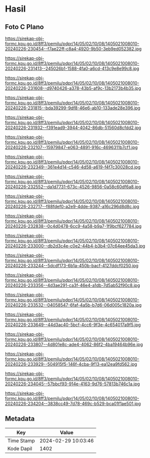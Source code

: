 # Hasil

## Foto C Plano

https://sirekap-obj-formc.kpu.go.id/8ff3/pemilu/pdpr/14/05/02/10/08/1405021008010-20240226-230454--f7ae22ff-c8a4-4920-9b50-3eb9ed052382.jpg

https://sirekap-obj-formc.kpu.go.id/8ff3/pemilu/pdpr/14/05/02/10/08/1405021008010-20240226-231413--245026b1-1588-4fa0-a6cd-413c9e8e99c8.jpg

https://sirekap-obj-formc.kpu.go.id/8ff3/pemilu/pdpr/14/05/02/10/08/1405021008010-20240226-231608--d9740426-a378-43b5-af9c-13b2173b4b35.jpg

https://sirekap-obj-formc.kpu.go.id/8ff3/pemilu/pdpr/14/05/02/10/08/1405021008010-20240226-231815--bda39299-9df8-46e6-ab10-133ade28e396.jpg

https://sirekap-obj-formc.kpu.go.id/8ff3/pemilu/pdpr/14/05/02/10/08/1405021008010-20240226-231932--f391ead9-3944-4042-86db-51560d8cfdd2.jpg

https://sirekap-obj-formc.kpu.go.id/8ff3/pemilu/pdpr/14/05/02/10/08/1405021008010-20240226-232107--15979847-e063-4891-916c-4696311b7cf1.jpg

https://sirekap-obj-formc.kpu.go.id/8ff3/pemilu/pdpr/14/05/02/10/08/1405021008010-20240226-232349--361e4d14-c546-4d58-a619-f4f7c30028cd.jpg

https://sirekap-obj-formc.kpu.go.id/8ff3/pemilu/pdpr/14/05/02/10/08/1405021008010-20240226-232552--da1d7731-673c-4526-9856-0a58c60df6a8.jpg

https://sirekap-obj-formc.kpu.go.id/8ff3/pemilu/pdpr/14/05/02/10/08/1405021008010-20240226-232717--f88fdef0-a2e9-4dde-9387-a16c296d8d8c.jpg

https://sirekap-obj-formc.kpu.go.id/8ff3/pemilu/pdpr/14/05/02/10/08/1405021008010-20240226-232838--0c4d0478-6cc9-4a58-b9a7-1f9bcf627784.jpg

https://sirekap-obj-formc.kpu.go.id/8ff3/pemilu/pdpr/14/05/02/10/08/1405021008010-20240226-233000--db2d3c4e-c0e2-44b4-b3b4-07c64ee45da3.jpg

https://sirekap-obj-formc.kpu.go.id/8ff3/pemilu/pdpr/14/05/02/10/08/1405021008010-20240226-233244--5dcdf173-6b1a-450b-bacf-4127ddcf0250.jpg

https://sirekap-obj-formc.kpu.go.id/8ff3/pemilu/pdpr/14/05/02/10/08/1405021008010-20240226-233356--4d3ae291-ca3f-46e4-a1db-7d5ab52f90c8.jpg

https://sirekap-obj-formc.kpu.go.id/8ff3/pemilu/pdpr/14/05/02/10/08/1405021008010-20240226-233532--04058547-6faf-4a5b-b7d6-06d005c1820a.jpg

https://sirekap-obj-formc.kpu.go.id/8ff3/pemilu/pdpr/14/05/02/10/08/1405021008010-20240226-233649--44d3ac40-5bcf-4cc6-9f3e-4c654017a9f5.jpg

https://sirekap-obj-formc.kpu.go.id/8ff3/pemilu/pdpr/14/05/02/10/08/1405021008010-20240226-233807--4d801e8c-ade4-4062-86f2-4ba19464b96e.jpg

https://sirekap-obj-formc.kpu.go.id/8ff3/pemilu/pdpr/14/05/02/10/08/1405021008010-20240226-233929--504915f5-146f-4cba-9f13-ea12ea9fd562.jpg

https://sirekap-obj-formc.kpu.go.id/8ff3/pemilu/pdpr/14/05/02/10/08/1405021008010-20240226-234045--57bbcf93-914e-4163-9d76-57813b746c1a.jpg

https://sirekap-obj-formc.kpu.go.id/8ff3/pemilu/pdpr/14/05/02/10/08/1405021008010-20240226-234204--3838cc49-7d78-469c-b529-bca01f1ae501.jpg


## Metadata

| Key        | Value               |
| ---------- | ------------------- |
| Time Stamp | 2024-02-29 10:03:46 |
| Kode Dapil | 1402                |



